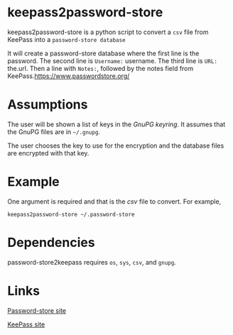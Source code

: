 # **keepass2password-store**

keepass2password-store is a python script to convert a `csv` file from
KeePass into a `password-store database`

It will create a password-store database where the first line is the
password.  The second line is `Username:`  username.  The third line
is `URL:` the.url.  Then a line with `Notes:`, followed by the notes
field from KeePass.https://www.passwordstore.org/

# Assumptions

The user will be shown a list of keys in the *GnuPG keyring*.  It assumes
that the GnuPG files are in `~/.gnupg`.

The user chooses the key to use for the encryption and the database files
are encrypted with that key.

# Example

One argument is required and that is the *csv* file to convert.  For example,

`keepass2password-store ~/.password-store`
<br />

# Dependencies

password-store2keepass requires `os`, `sys`, `csv`, and `gnupg`.

# Links

[Password-store site](https://www.passwordstore.org/)

[KeePass site](https://keepass.info/)
